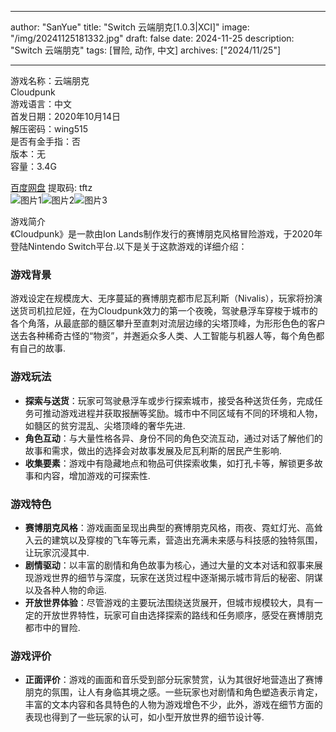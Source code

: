 
---
author: "SanYue"
title: "Switch 云端朋克[1.0.3|XCI]"
image: "/img/20241125181332.jpg"
draft: false
date: 2024-11-25
description: "Switch 云端朋克"
tags: [冒险, 动作, 中文]
archives: ["2024/11/25"]

---

游戏名称：云端朋克   
Cloudpunk    
游戏语言：中文  
首发日期：2020年10月14日  
解压密码：wing515  
是否有金手指：否  
版本：无   
容量：3.4G

[百度网盘](https://pan.baidu.com/s/1vr5Pkj-GYGR3QQWiT1GFSQ) 提取码: tftz  
![图片1](/img/fc04bf.jpg)![图片2](/img/af3a49.jpg)![图片3](/img/5ab49b.jpg)  

游戏简介  
《Cloudpunk》是一款由Ion Lands制作发行的赛博朋克风格冒险游戏，于2020年登陆Nintendo Switch平台.以下是关于这款游戏的详细介绍：

### 游戏背景
游戏设定在规模庞大、无序蔓延的赛博朋克都市尼瓦利斯（Nivalis），玩家将扮演送货司机拉尼娅，在为Cloudpunk效力的第一个夜晚，驾驶悬浮车穿梭于城市的各个角落，从最底部的髓区攀升至直刺对流层边缘的尖塔顶峰，为形形色色的客户送去各种稀奇古怪的“物资”，并邂逅众多人类、人工智能与机器人等，每个角色都有自己的故事.

### 游戏玩法
- **探索与送货**：玩家可驾驶悬浮车或步行探索城市，接受各种送货任务，完成任务可推动游戏进程并获取报酬等奖励。城市中不同区域有不同的环境和人物，如髓区的贫穷混乱、尖塔顶峰的奢华先进.
- **角色互动**：与大量性格各异、身份不同的角色交流互动，通过对话了解他们的故事和需求，做出的选择会对故事发展及尼瓦利斯的居民产生影响.
- **收集要素**：游戏中有隐藏地点和物品可供探索收集，如打孔卡等，解锁更多故事和内容，增加游戏的可探索性.

### 游戏特色
- **赛博朋克风格**：游戏画面呈现出典型的赛博朋克风格，雨夜、霓虹灯光、高耸入云的建筑以及穿梭的飞车等元素，营造出充满未来感与科技感的独特氛围，让玩家沉浸其中.
- **剧情驱动**：以丰富的剧情和角色故事为核心，通过大量的文本对话和叙事来展现游戏世界的细节与深度，玩家在送货过程中逐渐揭示城市背后的秘密、阴谋以及各种人物的命运.
- **开放世界体验**：尽管游戏的主要玩法围绕送货展开，但城市规模较大，具有一定的开放世界特性，玩家可自由选择探索的路线和任务顺序，感受在赛博朋克都市中的冒险.

### 游戏评价
- **正面评价**：游戏的画面和音乐受到部分玩家赞赏，认为其很好地营造出了赛博朋克的氛围，让人有身临其境之感。一些玩家也对剧情和角色塑造表示肯定，丰富的文本内容和各具特色的人物为游戏增色不少，此外，游戏在细节方面的表现也得到了一些玩家的认可，如小型开放世界的细节设计等.

 
